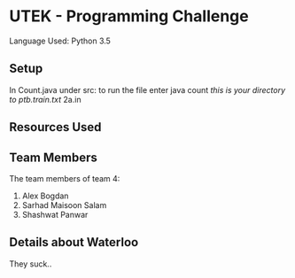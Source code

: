 # UTEK - Programming Challenge
Language Used: Python 3.5
## Setup
In Count.java under src:
to run the file enter java count *this is your directory to ptb.train.txt* 2a.in
## Resources Used
## Team Members
The team members of team 4:
1. Alex Bogdan
2. Sarhad Maisoon Salam
3. Shashwat Panwar
## Details about Waterloo
They suck..

